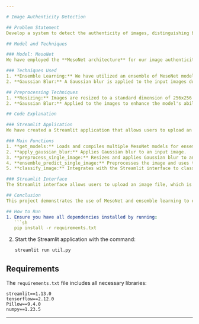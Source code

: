 ```yaml
---

# Image Authenticity Detection

## Problem Statement
Develop a system to detect the authenticity of images, distinguishing between real and fake images using machine learning techniques.

## Model and Techniques

### Model: MesoNet
We have employed the **MesoNet architecture** for our image authenticity detection task. MesoNet is designed to identify manipulated or fake images, particularly focusing on mesoscopic (mid-level) image features. This architecture is known for its efficiency and effectiveness in detecting deepfake images.

### Techniques Used
1. **Ensemble Learning:** We have utilized an ensemble of MesoNet models to improve the robustness and accuracy of our predictions. The ensemble approach combines predictions from multiple models to produce a final, more reliable output.
2. **Gaussian Blur:** A Gaussian blur is applied to the input images during preprocessing to help smooth out noise and reduce detail, aiding in the detection of manipulated regions in images.

## Preprocessing Techniques
1. **Resizing:** Images are resized to a standard dimension of 256x256 pixels to match the input size expected by the MesoNet models.
2. **Gaussian Blur:** Applied to the images to enhance the model's ability to detect anomalies by smoothing out unnecessary details.

## Code Explanation

### Streamlit Application
We have created a Streamlit application that allows users to upload an image and receive a prediction indicating whether the image is real or fake. The application uses an ensemble of pre-trained MesoNet models for prediction.

### Main Functions
1. **get_models:** Loads and compiles multiple MesoNet models for ensemble predictions.
2. **apply_gaussian_blur:** Applies Gaussian blur to an input image.
3. **preprocess_single_image:** Resizes and applies Gaussian blur to an input image.
4. **ensemble_predict_single_image:** Preprocesses the image and uses the ensemble models to predict its authenticity.
5. **classify_image:** Integrates with the Streamlit interface to classify the uploaded image and display the result.

### Streamlit Interface
The Streamlit interface allows users to upload an image file, which is then processed and classified as either real or fake based on the model's prediction.

## Conclusion
This project demonstrates the use of MesoNet and ensemble learning to effectively detect fake images. By applying preprocessing techniques like Gaussian blur and resizing, we enhance the model's ability to identify subtle manipulations. The Streamlit application provides an easy-to-use interface for users to upload images and get immediate feedback on their authenticity.

## How to Run
1. Ensure you have all dependencies installed by running:
   ```sh
   pip install -r requirements.txt
   ```
2. Start the Streamlit application with the command:
   ```sh
   streamlit run util.py
   ```

## Requirements
The `requirements.txt` file includes all necessary libraries:
```
streamlit==1.13.0
tensorflow==2.12.0
Pillow==9.4.0
numpy==1.23.5
```

---
```

